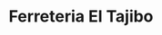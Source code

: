 ---
title: "Ferreteria El Tajibo"
url: /santa-cruz-de-la-sierra/ferreteria-el-tajibo/
shop: hardware
---